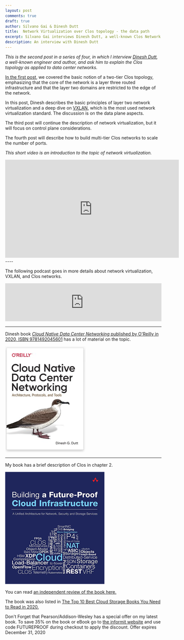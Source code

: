 ```yaml
---
layout: post
comments: true
draft: true
author: Silvano Gai & Dinesh Dutt
title:  Network Virtualization over Clos topology - the data path
excerpt: Silvano Gai interviews Dinesh Dutt, a well-known Clos Network expert.
description: An interview with Dinesh Dutt
---
```


*This is the second post in a series of four, in which I interview [Dinesh Dutt](https://www.linkedin.com/in/ddutt/), a well-known engineer and author, and ask him to explain the Clos topology as applied to data center networks.*

[In the first post](https://silvanogai.github.io/posts/clos-part1/), we covered the basic notion of a two-tier Clos topology, emphasizing that the core of the network is a layer three routed infrastructure and that the layer two domains are restricted to the edge of the network.

In this post, Dinesh describes the basic principles of layer two network virtualization and a deep dive on [VXLAN](https://en.wikipedia.org/wiki/Virtual_Extensible_LAN), which is the most used network virtualization standard. The discussion is on the data plane aspects.

The third post will continue the description of network virtualization, but it will focus on control plane considerations.

The fourth post will describe how to build multi-tier Clos networks to scale the number of ports.

*This short video is an introduction to the topic of network virtualization.*

<iframe width="560" height="315" src="https://www.youtube.com/embed/7-qYILgg5js" frameborder="0" allow="accelerometer; autoplay; encrypted-media; gyroscope; picture-in-picture" allowfullscreen></iframe>
----

The following podcast goes in more details about network virtualization, VXLAN, and Clos networks.

<iframe title="Network Virtualization and Clos topology" style="border: none;" scrolling="no" data-name="pb-iframe-player" src="https://www.podbean.com/media/player/5fhyk-dfcd3a?from=yiiadmin&download=1&version=1&skin=1&btn-skin=107&auto=0&share=1&fonts=Helvetica&download=1&rtl=0&pbad=1" width="100%" height="122"></iframe>

---

Dinesh book [*Cloud Native Data Center Networking* published by O'Reilly in 2020, ISBN 9781492045601](https://www.oreilly.com/library/view/cloud-native-data/9781492045595/) has a lot of material on the topic.

![Dinesh Book Cover](/assets/images/cloud-native-data-center-networking.png)

----

My book has a brief description of Clos in chapter 2.

![Book Cover](/assets/images/book-cover.jpg)


You can read [an independent review of the book here.](https://www.linkedin.com/posts/activity-6642125779486539776-FJAj/)

The book was also listed in [The Top 10 Best Cloud Storage Books You Need to Read in 2020.](https://solutionsreview.com/data-storage/the-top-10-best-cloud-storage-books-you-need-to-read-in-2020/)

Don't Forget that Pearson/Addison-Wesley has a special offer on my latest book. To save 35% on the book or eBook go to [the informit website](https://www.informit.com/store/building-a-future-proof-cloud-infrastructure-a-unified-9780136624097?utm_source=pensando&utm_medium=website&utm_campaign=bookad) and use code FUTUREPROOF during checkout to apply the discount. Offer expires December 31, 2020
